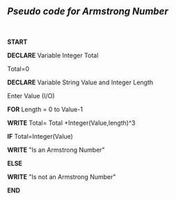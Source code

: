 ## *Pseudo code for Armstrong Number* 
<br>

**START**

**DECLARE** Variable Integer Total

Total=0

**DECLARE** Variable String Value and Integer Length

Enter Value (I/O)

**FOR** Length = 0 to Value-1

  **WRITE** Total= Total +Integer(Value,length)^3

**IF** Total=Integer(Value)

**WRITE** "Is an Armstrong Number"

**ELSE**

**WRITE** "Is not an Armstrong Number"

**END**

